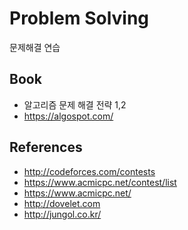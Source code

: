 # Problem Solving

문제해결 연습

## Book
* 알고리즘 문제 해결 전략 1,2
* https://algospot.com/

## References
* http://codeforces.com/contests
* https://www.acmicpc.net/contest/list
* https://www.acmicpc.net/
* http://dovelet.com
* http://jungol.co.kr/
